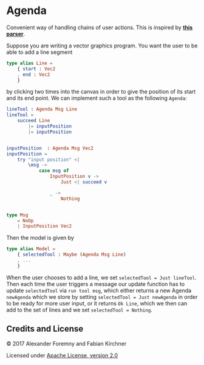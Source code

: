 # Agenda

Convenient way of handling chains of user actions.  This is inspired by **[this
parser][parser]**.

[parser]: http://package.elm-lang.org/packages/elm-tools/parser/1.0.2/

Suppose you are writing a vector graphics program.  You want the user to
be able to add a line segment

```elm
type alias Line =
    { start : Vec2
    , end : Vec2
    }
```

by clicking two times into the canvas in order to give the position of
its start and its end point.  We can implement such a tool as the
following `Agenda`:

```elm
lineTool : Agenda Msg Line
lineTool =
    succeed Line
        |= inputPosition
        |= inputPosition


inputPosition  : Agenda Msg Vec2
inputPosition =
    try "input position" <|
        \msg ->
            case msg of
                InputPosition v ->
                    Just <| succeed v

                _ ->
                    Nothing


type Msg
    = NoOp
    | InputPosition Vec2
```

Then the model is given by

```elm
type alias Model =
    { selectedTool : Maybe (Agenda Msg Line)
    , ...
    }
```

When the user chooses to add a line, we set `selectedTool = Just
lineTool`.  Then each time the user triggers a message our update
function has to update `selectedTool` via `run tool msg`, which either
returns a new Agenda `newAgenda` which we store by setting `selectedTool
= Just newAgenda` in order to be ready for more user input, or it
returns `Ok Line`, which we then can add to the set of lines and we
set `selectedTool = Nothing`.


## Credits and License

&copy; 2017 Alexander Foremny and Fabian Kirchner

Licensed under [Apache License, version 2.0](LICENSE)
